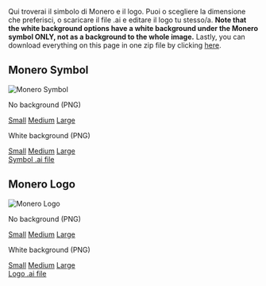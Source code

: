 <div class="text-center container description">
<p>Qui troverai il simbolo di Monero e il logo. Puoi o scegliere la dimensione che preferisci, o scaricare il file .ai e editare il logo tu stesso/a.  <strong>Note that the white background options have a white background under the Monero symbol ONLY, not as a background to the whole image.</strong> Lastly, you can download everything on this page in one zip file by clicking <a href="/press-kit/monero-press-kit.zip">here</a>.</p>
</div>
<section class="container">
    <div class="row">
        <div class="left half no-pad-sm col-lg-6 col-md-6 col-sm-12 col-xs-12">
            <div class="info-block">
                <div class="row center-xs">
                    <div class="col">
                        <h2>Monero Symbol</h2>
                    </div>
                </div>
                <div class="row center-xs">
                    <img src="/press-kit/symbols/monero-symbol-480.png" alt="Monero Symbol" class="symbol-logo">
                </div>
                <div class="row center-xs press">
                    <div class="col-md-6">
                        <p>No background (PNG)</p>
                        <a href="/press-kit/symbols/monero-symbol-480.png">Small</a>
                        <a href="/press-kit/symbols/monero-symbol-800.png">Medium</a>
                        <a href="/press-kit/symbols/monero-symbol-1280.png">Large</a>
                    </div>
                    <div class="col-md-6">
                        <p>White background (PNG)</p>
                        <a href="/press-kit/symbols/monero-symbol-on-white-480.png">Small</a>
                        <a href="/press-kit/symbols/monero-symbol-on-white-800.png">Medium</a>
                        <a href="/press-kit/symbols/monero-symbol-on-white-1280.png">Large</a>
                    </div> 
                </div>
                <div class="row center-xs press">
                    <a href="/press-kit/symbols/monero-symbol.ai" class="adi">Symbol .ai file</a>
                </div>
            </div>
        </div>
        <div class="right half col-lg-6 col-md-6 col-sm-12 col-xs-12">
            <div class="info-block">
                <div class="row center-xs">
                    <div class="col">
                        <h2>Monero Logo</h2>
                    </div>
                </div>
                <div class="row center-xs">
                   <div class="col-xs-12">
                       <img src="/press-kit/logos/monero-logo-480.png" alt="Monero Logo" class="monero-symbol-logo">
                   </div>
                </div>
                <div class="row center-xs press">
                    <div class="col-md-6">
                        <p>No background (PNG)</p>
                        <a href="/press-kit/logos/monero-logo-480.png">Small</a>
                        <a href="/press-kit/logos/monero-logo-800.png">Medium</a>
                        <a href="/press-kit/logos/monero-logo-1280.png">Large</a>
                    </div>
                    <div class="col-md-6">
                        <p>White background (PNG)</p>
                        <a href="/press-kit/logos/monero-logo-symbol-on-white-480.png">Small</a>
                        <a href="/press-kit/logos/monero-logo-symbol-on-white-800.png">Medium</a>
                        <a href="/press-kit/logos/monero-logo-symbol-on-white-1280.png">Large</a>
                    </div> 
                </div>
                <div class="row center-xs press">
                   <div class="col-xs-12">
                    <a href="/press-kit/logos/monero-logo.ai" class="adi">Logo .ai file</a>
                   </div>
                </div>
            </div>
        </div>
    </div>
</section>
